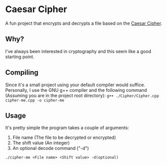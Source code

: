 # Caesar Cipher
A fun project that encrypts and decrypts a file based on the [Caesar Cipher](https://en.wikipedia.org/wiki/Caesar_cipher). 
## Why?
I've always been interested in cryptography and this seem like a good starting point. 
## Compiling
Since it's a small project using your default compiler would suffice. Personally, I use the GNU g++ compiler and the following command (Assuming you are in the project root directory):
`g++ ./Cipher/Cipher.cpp cipher-me.cpp -o cipher-me`

## Usage
It's pretty simple the program takes a couple of arguments:
1. File name (The file to be decrypted or encrypted)
2. The shift value (An integer)
3. An optional decode command ("-d")

`./cipher-me <File name> <Shift value> -d(optional)`



